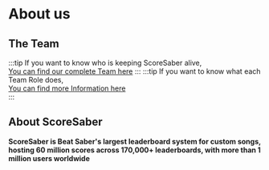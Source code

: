 # About us

## The Team

:::tip If you want to know who is keeping ScoreSaber alive,  
[You can find our complete Team here](https://scoresaber.com/team)
:::
:::tip If you want to know what each Team Role does,  
[You can find more Information here](./Gamemode/Gamemode.md)  
:::

## About ScoreSaber

**ScoreSaber is Beat Saber's largest leaderboard system for custom songs, hosting 60 million scores across 170,000+ leaderboards, with more than 1 million users worldwide**  
